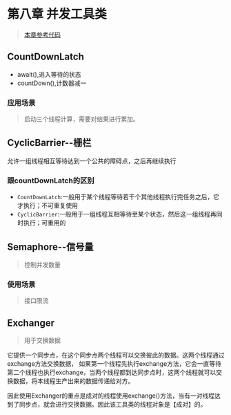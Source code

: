# 第八章 并发工具类

> [本章参考代码](src/main/java/chapter8tool/)

## CountDownLatch

+ await(),进入等待的状态
+ countDown(),计数器减一
### 应用场景

> 启动三个线程计算，需要对结果进行累加。

## CyclicBarrier--栅栏

允许一组线程相互等待达到一个公共的障碍点，之后再继续执行

### 跟countDownLatch的区别

+ `CountDownLatch`:一般用于某个线程等待若干个其他线程执行完任务之后，它才执行；不可重复使用
+ `CyclicBarrier`:一般用于一组线程互相等待至某个状态，然后这一组线程再同时执行；可重用的

## Semaphore--信号量

> 控制并发数量

### 使用场景

> 接口限流

## Exchanger

> 用于交换数据

它提供一个同步点，在这个同步点两个线程可以交换彼此的数据。这两个线程通过exchange方法交换数据， 如果第一个线程先执行exchange方法，它会一直等待第二个线程也执行exchange，当两个线程都到达同步点时，这两个线程就可以交换数据，将本线程生产出来的数据传递给对方。

因此使用Exchanger的重点是成对的线程使用exchange()方法，当有一对线程达到了同步点，就会进行交换数据。因此该工具类的线程对象是【成对】的。

